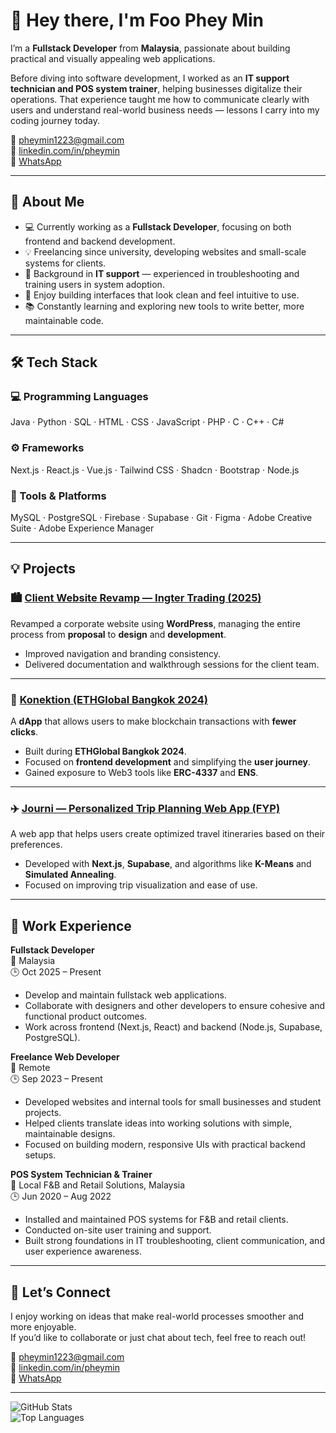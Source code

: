 # 👋 Hey there, I'm Foo Phey Min

I’m a **Fullstack Developer** from **Malaysia**, passionate about building practical and visually appealing web applications.  

Before diving into software development, I worked as an **IT support technician and POS system trainer**, helping businesses digitalize their operations. That experience taught me how to communicate clearly with users and understand real-world business needs — lessons I carry into my coding journey today.

📧 [pheymin1223@gmail.com](mailto:pheymin1223@gmail.com)  
💼 [linkedin.com/in/pheymin](https://www.linkedin.com/in/pheymin)  
📱 [WhatsApp](https://wa.me/60187822776)

---

## 🧩 About Me
- 💻 Currently working as a **Fullstack Developer**, focusing on both frontend and backend development.  
- 💡 Freelancing since university, developing websites and small-scale systems for clients.  
- 🧠 Background in **IT support** — experienced in troubleshooting and training users in system adoption.  
- 🎨 Enjoy building interfaces that look clean and feel intuitive to use.  
- 📚 Constantly learning and exploring new tools to write better, more maintainable code.  

---

## 🛠️ Tech Stack

### 💻 Programming Languages
Java · Python · SQL · HTML · CSS · JavaScript · PHP · C · C++ · C#

### ⚙️ Frameworks
Next.js · React.js · Vue.js · Tailwind CSS · Shadcn · Bootstrap · Node.js

### 🧰 Tools & Platforms
MySQL · PostgreSQL · Firebase · Supabase · Git · Figma · Adobe Creative Suite · Adobe Experience Manager

---

## 💡 Projects

### 🏙️ [Client Website Revamp — Ingter Trading (2025)](https://ingtertrd.com.my/)
Revamped a corporate website using **WordPress**, managing the entire process from **proposal** to **design** and **development**.  
- Improved navigation and branding consistency.  
- Delivered documentation and walkthrough sessions for the client team.  

---

### 🔗 [Konektion (ETHGlobal Bangkok 2024)](https://github.com/FF-20/konektion-app)
A **dApp** that allows users to make blockchain transactions with **fewer clicks**.  
- Built during **ETHGlobal Bangkok 2024**.  
- Focused on **frontend development** and simplifying the **user journey**.  
- Gained exposure to Web3 tools like **ERC-4337** and **ENS**.

---

### ✈️ [Journi — Personalized Trip Planning Web App (FYP)](https://github.com/pheymin/Journi-NextJS)
A web app that helps users create optimized travel itineraries based on their preferences.  
- Developed with **Next.js**, **Supabase**, and algorithms like **K-Means** and **Simulated Annealing**.  
- Focused on improving trip visualization and ease of use.  

---

## 💼 Work Experience

**Fullstack Developer**  
📍 Malaysia  
🕒 Oct 2025 – Present  
- Develop and maintain fullstack web applications.  
- Collaborate with designers and other developers to ensure cohesive and functional product outcomes.  
- Work across frontend (Next.js, React) and backend (Node.js, Supabase, PostgreSQL).  

**Freelance Web Developer**  
📍 Remote  
🕒 Sep 2023 – Present  
- Developed websites and internal tools for small businesses and student projects.  
- Helped clients translate ideas into working solutions with simple, maintainable designs.  
- Focused on building modern, responsive UIs with practical backend setups.  

**POS System Technician & Trainer**  
📍 Local F&B and Retail Solutions, Malaysia  
🕒 Jun 2020 – Aug 2022  
- Installed and maintained POS systems for F&B and retail clients.  
- Conducted on-site user training and support.  
- Built strong foundations in IT troubleshooting, client communication, and user experience awareness.  

---

## 🤝 Let’s Connect
I enjoy working on ideas that make real-world processes smoother and more enjoyable.  
If you’d like to collaborate or just chat about tech, feel free to reach out!

📧 [pheymin1223@gmail.com](mailto:pheymin1223@gmail.com)  
💼 [linkedin.com/in/pheymin](https://www.linkedin.com/in/pheymin)  
📱 [WhatsApp](https://wa.me/60187822776)

---

![GitHub Stats](https://github-readme-stats.vercel.app/api?username=pheymin&show_icons=true&theme=radical)  
![Top Languages](https://github-readme-stats.vercel.app/api/top-langs/?username=pheymin&layout=compact&theme=radical)
